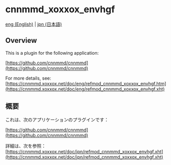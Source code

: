 # cnnmmd_xoxxox_envhgf

[eng (English)](#Overview) | [jpn (日本語)](#概要)

## Overview

This is a plugin for the following application:

[https://github.com/cnnmmd/cnnmmd](https://github.com/cnnmmd/cnnmmd)

For more details, see:  
[https://cnnmmd.xoxxox.net/doc/eng/refmod_cnnmmd_xoxxox_envhgf.htm](https://cnnmmd.xoxxox.net/doc/eng/refmod_cnnmmd_xoxxox_envhgf.xht)

## 概要

これは、次のアプリケーションのプラグインです：

[https://github.com/cnnmmd/cnnmmd](https://github.com/cnnmmd/cnnmmd)

詳細は、次を参照：[https://cnnmmd.xoxxox.net/doc/jpn/refmod_cnnmmd_xoxxox_envhgf.xht](https://cnnmmd.xoxxox.net/doc/jpn/refmod_cnnmmd_xoxxox_envhgf.xht)